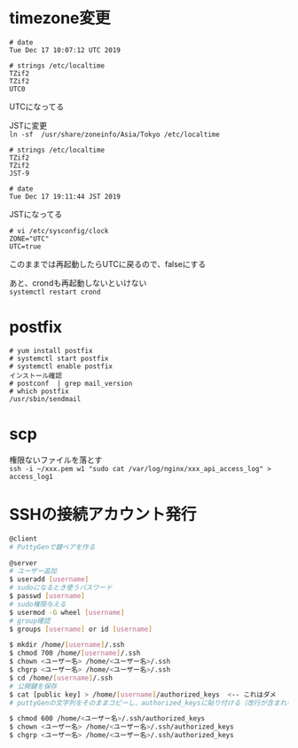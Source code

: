 # timezone変更
```
# date  
Tue Dec 17 10:07:12 UTC 2019  

# strings /etc/localtime  
TZif2  
TZif2  
UTC0  
```
UTCになってる  

JSTに変更  
```ln -sf  /usr/share/zoneinfo/Asia/Tokyo /etc/localtime```  

```
# strings /etc/localtime
TZif2
TZif2
JST-9

# date  
Tue Dec 17 19:11:44 JST 2019
```
JSTになってる

```
# vi /etc/sysconfig/clock
ZONE="UTC"
UTC=true
```
このままでは再起動したらUTCに戻るので、falseにする

あと、crondも再起動しないといけない  
```systemctl restart crond```

# postfix
```
# yum install postfix  
# systemctl start postfix
# systemctl enable postfix
インストール確認  
# postconf  | grep mail_version
# which postfix  
/usr/sbin/sendmail
```

# scp
権限ないファイルを落とす   
```ssh -i ~/xxx.pem w1 "sudo cat /var/log/nginx/xxx_api_access_log" > access_log1```

# SSHの接続アカウント発行
```bash
@client
# PuttyGenで鍵ペアを作る

@server
# ユーザー追加
$ useradd [username]
# sudoになるとき使うパスワード
$ passwd [username] 
# sudo権限与える
$ usermod -G wheel [username]
# group確認
$ groups [username] or id [username]

$ mkdir /home/[username]/.ssh
$ chmod 700 /home/[username]/.ssh
$ chown <ユーザー名> /home/<ユーザー名>/.ssh
$ chgrp <ユーザー名> /home/<ユーザー名>/.ssh
$ cd /home/[username]/.ssh
# 公開鍵を保存
$ cat [public key] > /home/[username]/authorized_keys  <-- これはダメ
# puttyGenの文字列をそのままコピーし、authorized_keysに貼り付ける（改行が含まれないように）

$ chmod 600 /home/<ユーザー名>/.ssh/authorized_keys
$ chown <ユーザー名> /home/<ユーザー名>/.ssh/authorized_keys
$ chgrp <ユーザー名> /home/<ユーザー名>/.ssh/authorized_keys
```
